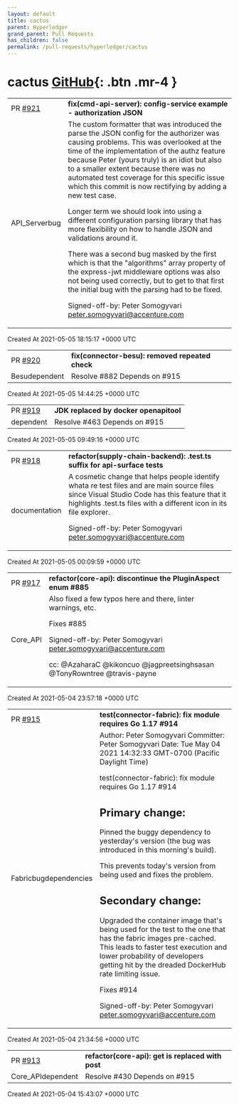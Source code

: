 ```yaml
---
layout: default
title: cactus
parent: Hyperledger
grand_parent: Pull Requests
has_children: false
permalink: /pull-requests/hyperledger/cactus
---
```


# cactus <span class="fs-3 right-align">[GitHub](https://github.com/hyperledger/cactus){: .btn .mr-4 }</span>


<div>
    <table>
        <tr>
            <td>
                PR <a href="https://github.com/hyperledger/cactus/pull/921" class=".btn">#921</a>
            </td>
            <td>
                <b>
                    fix(cmd-api-server): config-service example - authorization JSON
                </b>
            </td>
        </tr>
        <tr>
            <td>
                <span class="chip">API_Server</span><span class="chip">bug</span>
            </td>
            <td>
                The custom formatter that was introduced the parse the JSON
config for the authorizer was causing problems.
This was overlooked at the time of the implementation of the authz
feature because Peter (yours truly) is an idiot but also to a smaller
extent because there was no automated test coverage for this specific
issue which this commit is now rectifying by adding a new test case.

Longer term we should look into using a different configuration
parsing library that has more flexibility on how to handle JSON
and validations around it.

There was a second bug masked by the first which is that the
"algorithms" array property of the express-jwt middleware
options was also not being used correctly, but to get to that
first the initial bug with the parsing had to be fixed.

Signed-off-by: Peter Somogyvari <peter.somogyvari@accenture.com>
            </td>
        </tr>
    </table>
    <div class="right-align">
        Created At 2021-05-05 18:15:17 +0000 UTC
    </div>
</div>

<div>
    <table>
        <tr>
            <td>
                PR <a href="https://github.com/hyperledger/cactus/pull/920" class=".btn">#920</a>
            </td>
            <td>
                <b>
                    fix(connector-besu): removed repeated check
                </b>
            </td>
        </tr>
        <tr>
            <td>
                <span class="chip">Besu</span><span class="chip">dependent</span>
            </td>
            <td>
                Resolve #882 
Depends on #915 
            </td>
        </tr>
    </table>
    <div class="right-align">
        Created At 2021-05-05 14:44:25 +0000 UTC
    </div>
</div>

<div>
    <table>
        <tr>
            <td>
                PR <a href="https://github.com/hyperledger/cactus/pull/919" class=".btn">#919</a>
            </td>
            <td>
                <b>
                    JDK replaced by docker openapitool
                </b>
            </td>
        </tr>
        <tr>
            <td>
                <span class="chip">dependent</span>
            </td>
            <td>
                Resolve #463 
Depends on #915
            </td>
        </tr>
    </table>
    <div class="right-align">
        Created At 2021-05-05 09:49:16 +0000 UTC
    </div>
</div>

<div>
    <table>
        <tr>
            <td>
                PR <a href="https://github.com/hyperledger/cactus/pull/918" class=".btn">#918</a>
            </td>
            <td>
                <b>
                    refactor(supply-chain-backend): .test.ts suffix for api-surface tests
                </b>
            </td>
        </tr>
        <tr>
            <td>
                <span class="chip">documentation</span>
            </td>
            <td>
                A cosmetic change that helps people identify whata re test files and are
main source files since Visual Studio Code has this feature
that it highlights .test.ts files with a different icon in its
file explorer.

Signed-off-by: Peter Somogyvari <peter.somogyvari@accenture.com>
            </td>
        </tr>
    </table>
    <div class="right-align">
        Created At 2021-05-05 00:09:59 +0000 UTC
    </div>
</div>

<div>
    <table>
        <tr>
            <td>
                PR <a href="https://github.com/hyperledger/cactus/pull/917" class=".btn">#917</a>
            </td>
            <td>
                <b>
                    refactor(core-api): discontinue the PluginAspect enum #885
                </b>
            </td>
        </tr>
        <tr>
            <td>
                <span class="chip">Core_API</span>
            </td>
            <td>
                Also fixed a few typos here and there, linter warnings, etc.

Fixes #885

Signed-off-by: Peter Somogyvari <peter.somogyvari@accenture.com>

cc: @AzaharaC @kikoncuo @jagpreetsinghsasan @TonyRowntree @travis-payne 
            </td>
        </tr>
    </table>
    <div class="right-align">
        Created At 2021-05-04 23:57:18 +0000 UTC
    </div>
</div>

<div>
    <table>
        <tr>
            <td>
                PR <a href="https://github.com/hyperledger/cactus/pull/915" class=".btn">#915</a>
            </td>
            <td>
                <b>
                    test(connector-fabric): fix module requires Go 1.17 #914
                </b>
            </td>
        </tr>
        <tr>
            <td>
                <span class="chip">Fabric</span><span class="chip">bug</span><span class="chip">dependencies</span>
            </td>
            <td>
                Author: Peter Somogyvari <peter.somogyvari@accenture.com>
Committer: Peter Somogyvari <peter.somogyvari@accenture.com>
Date: Tue May 04 2021 14:32:33 GMT-0700 (Pacific Daylight Time)	 

test(connector-fabric): fix module requires Go 1.17 #914

Primary change:
------------------

Pinned the buggy dependency to yesterday's version
(the bug was introduced in this morning's build).

This prevents today's version from being used and
fixes the problem.

Secondary change:
--------------------

Upgraded the container image that's being used for the test to
the one that has the fabric images pre-cached.
This leads to faster test execution and lower probability
of developers getting hit by the dreaded DockerHub rate limiting issue.

Fixes #914 

Signed-off-by: Peter Somogyvari <peter.somogyvari@accenture.com>
            </td>
        </tr>
    </table>
    <div class="right-align">
        Created At 2021-05-04 21:34:56 +0000 UTC
    </div>
</div>

<div>
    <table>
        <tr>
            <td>
                PR <a href="https://github.com/hyperledger/cactus/pull/913" class=".btn">#913</a>
            </td>
            <td>
                <b>
                    refactor(core-api): get is replaced with post
                </b>
            </td>
        </tr>
        <tr>
            <td>
                <span class="chip">Core_API</span><span class="chip">dependent</span>
            </td>
            <td>
                Resolve #430 
Depends on #915 
            </td>
        </tr>
    </table>
    <div class="right-align">
        Created At 2021-05-04 15:43:07 +0000 UTC
    </div>
</div>

